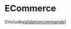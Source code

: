 # ECommerce

[!include[validationcommande](ecommerce.validationcommande.autogen.md)]












































